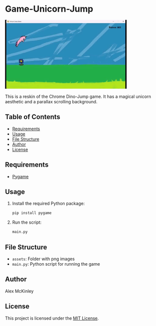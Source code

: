 # Game-Unicorn-Jump

<img src="https://github.com/SapporoAlex/Game-Unicorn-Jump/blob/main/unicorn_jump.gif" style="max-width:100%; height:auto;">

This is a reskin of the Chrome Dino-Jump game. It has a magical unicorn aesthetic and a parallax scrolling background.

## Table of Contents
- [Requirements](#requirements)
- [Usage](#usage)
- [File Structure](#file-structure)
- [Author](#author)
- [License](#license)

## Requirements
- [Pygame](https://pypi.org/project/pygame/)

## Usage
1. Install the required Python package:

   ```bash
   pip install pygame
   ```

2. Run the script:

   ```bash
   main.py
   ```

## File Structure
- `assets`: Folder with png images
- `main.py`: Python script for running the game

## Author
Alex McKinley

## License
This project is licensed under the [MIT License](LICENSE).
